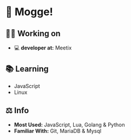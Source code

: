 # 👋 Mogge!

## 👨‍🚒 Working on
- 💻 **developer at:** Meetix

## 📚 Learning
- JavaScript
- Linux

## ⚖ Info
- **Most Used:** JavaScript, Lua, Golang & Python
- **Familiar With:** Git, MariaDB & Mysql  

